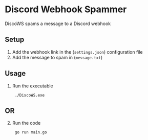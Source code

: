# Discord Webhook Spammer

DiscoWS spams a message to a Discord webhook

## Setup

1. Add the webhook link in the (`settings.json`) configuration file
2. Add the message to spam in (`message.txt`)

## Usage

1. Run the executable

        ./DiscoWS.exe

## OR

2. Run the code
   
        go run main.go
